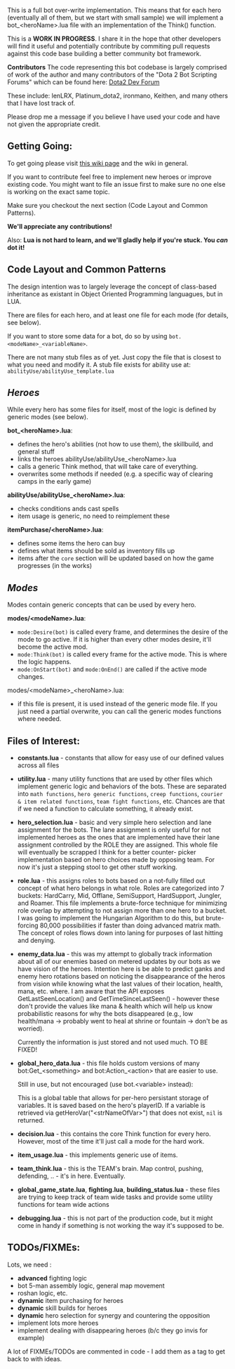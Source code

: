 This is a full bot over-write implementation. This means that for each hero
(eventually all of them, but we start with small sample) we will implement
a bot_&lt;heroName&gt;.lua file with an implementation of the Think() function.

This is a **WORK IN PROGRESS**. I share it in the hope that other developers will
find it useful and potentially contribute by commiting pull requests against
this code base building a better community bot framework.

**Contributors**
The code representing this bot codebase is largely comprised of work of the
author and many contributors of the "Dota 2 Bot Scripting Forums" which can be
found here: [Dota2 Dev Forum](http://dev.dota2.com/forumdisplay.php?f=497)

These include: lenLRX, Platinum_dota2, ironmano, Keithen, and many others
that I have lost track of.

Please drop me a message if you believe I have used your code and have not
given the appropriate credit.


**Getting Going:**
------------
To get going please visit [this wiki page](https://github.com/Nostrademous/Dota2-FullOverwrite/wiki/Workflow-for-Debugging-Bots) and the wiki in general.

If you want to contribute feel free to implement new heroes or improve existing code. You might want to file an issue first to make sure no one else is working on the exact same topic.

Make sure you checkout the next section (Code Layout and Common Patterns).

**We'll appreciate any contributions!**

Also: **Lua is not hard to learn, and we'll gladly help if you're stuck. You *can* dot it!**


**Code Layout and Common Patterns**
------------

The design intention was to largely leverage the concept of class-based
inheritance as existant in Object Oriented Programming languagues, but in LUA.

There are files for each hero, and at least one file for each mode (for details, see below).

If you want to store some data for a bot, do so by using `bot.<modeName>_<variableName>`.

There are not many stub files as of yet. Just copy the file that is closest to what you need and modify it.
A stub file exists for ability use at: `abilityUse/abilityUse_template.lua`

*Heroes*
-------

While every hero has some files for itself, most of the logic is defined by generic modes (see below).

**bot_&lt;heroName&gt;.lua**:
-   defines the hero's abilities (not how to use them), the skillbuild, and general stuff
-   links the heroes abilityUse/abilityUse_&lt;heroName&gt;.lua
-   calls a generic Think method, that will take care of everything.
-   overwrites some methods if needed (e.g. a specific way of clearing camps in the early game)

**abilityUse/abilityUse_&lt;heroName&gt;.lua**:
-   checks conditions ands cast spells
-   item usage is generic, no need to reimplement these

**itemPurchase/&lt;heroName&gt;.lua**:
-   defines some items the hero can buy
-   defines what items should be sold as inventory fills up
-   items after the `core` section will be updated based on how the game progresses (in the works)

*Modes*
-------
Modes contain generic concepts that can be used by every hero.

**modes/&lt;modeName&gt;.lua**:
-   `mode:Desire(bot)` is called every frame, and determines the desire of the mode to go active. If it is higher than every other modes desire, it'll become the active mod.
-   `mode:Think(bot)` is called every frame for the active mode. This is where the logic happens.
-   `mode:OnStart(bot)` and `mode:OnEnd()` are called if the active mode changes.

modes/&lt;modeName&gt;_&lt;heroName&gt;.lua:
-   if this file is present, it is used instead of the generic mode file. If you just need a partial overwrite, you can call the generic modes functions where needed.

Files of Interest:
--------------

*   **constants.lua** - constants that allow for easy use of our defined values
	across all files

*   **utility.lua** - many utility functions that are used by other files which
	implement generic logic and behaviors of the bots. These are separated 
	into `math functions`, `hero generic functions`, `creep functions`, 
	`courier & item related functions`, `team fight functions`, etc. Chances
	are that if we need a function to calculate something, it already exist.

*   **hero_selection.lua** - basic and very simple hero selection and lane
	assignment for the bots. The lane assignment is only useful for not
	implemented heroes as the ones that are implemented have
	their lane assignment controlled by the ROLE they are assigned. This
	whole file will eventually be scrapped I think for a better counter-
	picker implementation based on hero choices made by opposing team. For
	now it's just a stepping stool to get other stuff working.

*   **role.lua** - this assigns roles to bots based on a not-fully filled out
	concept of what hero belongs in what role. Roles are categorized into
	7 buckets: HardCarry, Mid, Offlane, SemiSupport, HardSupport, Jungler,
	and Roamer. This file implements a brute-force technique for minimizing
	role overlap by attempting to not assign more than one hero to a bucket.
	I was going to implement the Hungarian Algorithm to do this, but brute-
	forcing 80,000 possibilities if faster than doing advanced matrix math.
	The concept of roles flows down into laning for purposes of last hitting
	and denying.

*   **enemy_data.lua** - this was my attempt to globally track information about
	all of our enemies based on metered updates by our bots as we have
	vision of the heroes. Intention here is be able to predict ganks and
	enemy hero rotations based on noticing the disappearance of the heros
	from vision while knowing what the last values of their location, health,
	mana, etc. where. I am aware that the API exposes GetLastSeenLocation()
	and GetTimeSinceLastSeen() - however these don't provide the values like
	mana & health which will help us know probabilistic reasons for why the
	bots disappeared (e.g., low health/mana -> probably went to heal at shrine
	or fountain -> don't be as worried).
	
	Currently the information is just stored and not used much. TO BE FIXED!

*   **global_hero_data.lua** - this file holds custom versions of many bot:Get&#95;&lt;something&gt; and bot:Action&#95;&lt;action&gt; that are easier to use.

    Still in use, but not encouraged (use bot.&lt;variable&gt; instead):

    This is a global table that allows for per-hero persistant storage of variables. 
    It is saved based on the hero's playerID. If a variable is retrieved via 
    getHeroVar("&lt;strNameOfVar&gt;") that does not exist, `nil` is returned.

*   **decision.lua** - this contains the core Think function for every hero. However, most of the time it'll just call a mode for the hard work.

*   **item_usage.lua** - this implements generic use of items.

*   **team_think.lua** - this is the TEAM's brain. Map control, pushing, defending, .. - it's in here. Eventually.

*   **global_game_state.lua**, **fighting.lua**, **building_status.lua** - these files are trying to keep track of team wide tasks and provide some utility functions for team wide actions

*   **debugging.lua** - this is not part of the production code, but it might come in handy if something is not working the way it's supposed to be.

TODOs/FIXMEs:
-------------

Lots, we need :
-   **advanced** fighting logic
-   bot 5-man assembly logic, general map movement
-   roshan logic, etc.
-   **dynamic** item purchasing for heroes
-   **dynamic** skill builds for heroes
-   **dynamic** hero selection for synergy and countering the opposition
-   implement lots more heroes
-   implement dealing with disappearing heroes (b/c they go invis for example)

A lot of FIXMEs/TODOs are commented in code - I add them as a tag to get back to with ideas.
